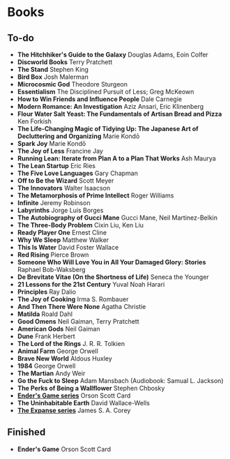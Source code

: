 # Books

## To-do
* **The Hitchhiker's Guide to the Galaxy** Douglas Adams, Eoin Colfer
* **Discworld Books** Terry Pratchett
* **The Stand** Stephen King
* **Bird Box** Josh Malerman
* **Microcosmic God** Theodore Sturgeon
* **Essentialism** The Disciplined Pursuit of Less; Greg McKeown
* **How to Win Friends and Influence People** Dale Carnegie
* **Modern Romance: An Investigation** Aziz Ansari, Eric Klinenberg
* **Flour Water Salt Yeast: The Fundamentals of Artisan Bread and Pizza** Ken Forkish
* **The Life-Changing Magic of Tidying Up: The Japanese Art of Decluttering and Organizing** Marie Kondō
* **Spark Joy** Marie Kondō
* **The Joy of Less** Francine Jay
* **Running Lean: Iterate from Plan A to a Plan That Works** Ash Maurya
* **The Lean Startup** Eric Ries
* **The Five Love Languages** Gary Chapman
* **Off to Be the Wizard** Scott Meyer
* **The Innovators** Walter Isaacson
* **The Metamorphosis of Prime Intellect** Roger Williams
* **Infinite** Jeremy Robinson
* **Labyrinths** Jorge Luis Borges
* **The Autobiography of Gucci Mane** Gucci Mane, Neil Martinez-Belkin
* **The Three-Body Problem** Cixin Liu, Ken Liu
* **Ready Player One** Ernest Cline
* **Why We Sleep** Matthew Walker
* **This Is Water** David Foster Wallace
* **Red Rising** Pierce Brown
* **Someone Who Will Love You in All Your Damaged Glory: Stories** Raphael Bob-Waksberg
* **De Brevitate Vitae (On the Shortness of Life)** Seneca the Younger
* **21 Lessons for the 21st Century** Yuval Noah Harari
* **Principles** Ray Dalio
* **The Joy of Cooking** Irma S. Rombauer
* **And Then There Were None** Agatha Christie
* **Matilda** Roald Dahl
* **Good Omens** Neil Gaiman, Terry Pratchett
* **American Gods** Neil Gaiman
* **Dune** Frank Herbert
* **The Lord of the Rings** J. R. R. Tolkien
* **Animal Farm** George Orwell
* **Brave New World** Aldous Huxley
* **1984** George Orwell
* **The Martian** Andy Weir
* **Go the Fuck to Sleep** Adam Mansbach (Audiobook: Samual L. Jackson)
* **The Perks of Being a Wallflower** Stephen Chbosky
* [**Ender's Game series**](https://www.wikiwand.com/en/Ender%27s_Game_(series)) Orson Scott Card
* **The Uninhabitable Earth** David Wallace-Wells
* [**The Expanse series**](https://www.wikiwand.com/en/The_Expanse_(novel_series)) James S. A. Corey

## Finished
* **Ender's Game** Orson Scott Card
